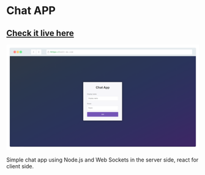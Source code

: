 # Chat APP

## [Check it live here](https://john-chat.herokuapp.com/)

![Thumbnail](thumbnail.png)

Simple chat app using Node.js and Web Sockets in the server side, react for client side.
